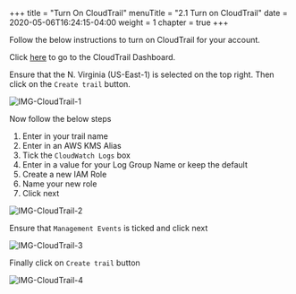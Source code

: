 +++
title = "Turn On CloudTrail"
menuTitle = "2.1 Turn on CloudTrail"
date = 2020-05-06T16:24:15-04:00
weight = 1
chapter = true
+++

Follow the below instructions to turn on CloudTrail for your account.

Click [here](https://console.aws.amazon.com/cloudtrail/home?region=us-east-1#/dashboard) to go to the CloudTrail Dashboard.

Ensure that the N. Virginia (US-East-1) is selected on the top right. Then click on the `Create trail` button.

![IMG-CloudTrail-1](/images/installation/CloudTrail-Step-1.PNG)

Now follow the below steps
1. Enter in your trail name
2. Enter in an AWS KMS Alias
2. Tick the `CloudWatch Logs` box
3. Enter in a value for your Log Group Name or keep the default
4. Create a new IAM Role
5. Name your new role
6. Click next

![IMG-CloudTrail-2](/images/installation/CloudTrail-Step-2.PNG)

Ensure that `Management Events` is ticked and click next

![IMG-CloudTrail-3](/images/installation/CloudTrail-Step-3.PNG)

Finally click on `Create trail` button

![IMG-CloudTrail-4](/images/installation/CloudTrail-Step-4.PNG)